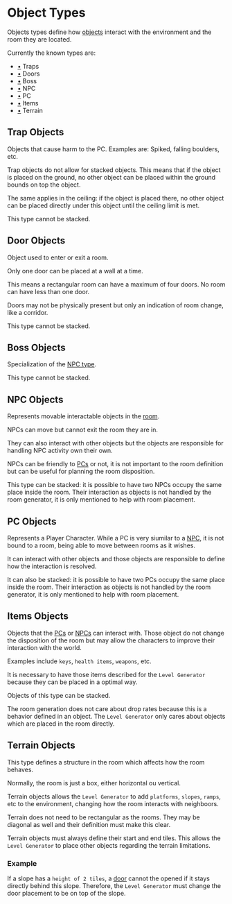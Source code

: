 # Object Types

Objects types define how [objects](object_definition.md#what-is-an-object) interact with the environment and the room they are located.

Currently the known types are:

- [•](#trap-objects) Traps
- [•](#door-objects) Doors
- [•](#boss-objects) Boss
- [•](#npc-objects) NPC
- [•](#pc-objects) PC
- [•](#item-objects) Items
- [•](#terrain-objects) Terrain

## Trap Objects

Objects that cause harm to the PC.
Examples are: Spiked, falling boulders, etc.

Trap objects do not allow for stacked objects.
This means that if the object is placed on the ground, no other object can be placed within the ground bounds on top the object.

The same applies in the ceiling: if the object is placed there, no other object can be placed directly under this object until the ceiling limit is met.

This type cannot be stacked.

## Door Objects

Object used to enter or exit a room.

Only one door can be placed at a wall at a time.

This means a rectangular room can have a maximum of four doors.
No room can have less than one door.

Doors may not be physically present but only an indication of room change, like a corridor.

This type cannot be stacked.

## Boss Objects

Specialization of the [NPC type](#npc-objects).

This type cannot be stacked.

## NPC Objects

Represents movable interactable objects in the [room](room_definition.md#what-is-a-room).

NPCs can move but cannot exit the room they are in.

They can also interact with other objects but the objects are responsible for handling NPC activity own their own.

NPCs can be friendly to [PCs](#pc-objects) or not, it is not important to the room definition but can be useful for planning the room disposition.

This type can be stacked: it is possible to have two NPCs occupy the same place inside the room. Their interaction as objects is not handled by the room generator, it is only mentioned to help with room placement.

## PC Objects

Represents a Player Character. While a PC is very siumilar to a [NPC](#npc-objects), it is not bound to a room, being able to move between rooms as it wishes.

It can interact with other objects and those objects are responsible to define how the interaction is resolved.

It can also be stacked: it is possible to have two PCs occupy the same place inside the room. Their interaction as objects is not handled by the room generator, it is only mentioned to help with room placement.

## Items Objects

Objects that the [PCs](#pc-objects) or [NPCs](#npc-objects) can interact with. Those object do not change the disposition of the room but may allow the characters to improve their interaction with the world.

Examples include `keys`, `health items`, `weapons`, etc.

It is necessary to have those items described for the `Level Generator` because they can be placed in a optimal way.

Objects of this type can be stacked.

The room generation does not care about drop rates because this is a behavior defined in an object. The `Level Generator` only cares about objects which are placed in the room directly.

## Terrain Objects

This type defines a structure in the room which affects how the room behaves.

Normally, the room is just a box, either horizontal ou vertical.

Terrain objects allows the `Level Generator` to add `platforms`, `slopes`, `ramps`, etc to the environment, changing how the room interacts with neighboors.

Terrain does not need to be rectangular as the rooms. They may be diagonal as well and their definition must make this clear.

Terrain objects must always define their start and end tiles. This allows the `Level Generator` to place other objects regarding the terrain limitations.

### Example

If a slope has a `height of 2 tiles`, a [door](#door-objects) cannot the opened if it stays directly behind this slope. Therefore, the `Level Generator` must change the door placement to be on top of the slope.
